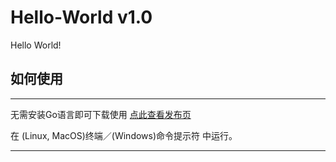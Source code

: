 # Hello-World v1.0
Hello World!

## 如何使用
---
无需安装Go语言即可下载使用 [点此查看发布页](https://github.com/iikira/Hello-World/releases)

在 (Linux, MacOS)终端／(Windows)命令提示符 中运行。

---